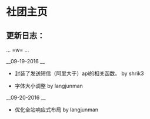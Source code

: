 ﻿# 社团主页

## 更新日志：

... =w= ...

__09-19-2016 __

-  封装了发送短信（阿里大于）api的相关函数。 by shrik3

- 字体大小调整 by langjunman


__09-20-2016 __

- 优化全站响应式布局 by langjunman

